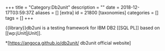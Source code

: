 +++
title = "Category:Db2unit"
description = ""
date = 2018-12-17T03:59:37Z
aliases = []
[extra]
id = 21800
[taxonomies]
categories = []
tags = []
+++

{{library}}db2uni is a testing framework for IBM DB2 [[SQL PL]] based on [[wp:jUnit|jUnit]].

*[https://angoca.github.io/db2unit/ db2unit official website]
